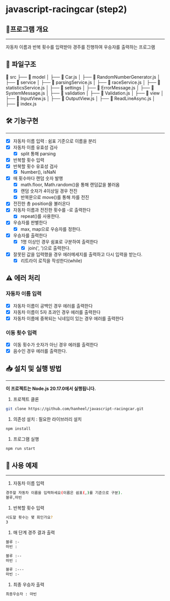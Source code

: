 # javascript-racingcar (step2)

## 📍프로그램 개요

---

자동차 이름과 반복 횟수를 입력받아 경주를 진행하여 우승자를 출력하는 프로그램

## 📁 파일구조

📂 src
├── 📂 model
│ ├── 📄 Car.js
│ ├── 📄 RandomNumberGenerator.js
│
├── 📂 service
│ ├── 📄 parsingService.js
│ ├── 📄 raceService.js
│ ├── 📄 statisticsService.js
│
├── 📂 settings
│ ├── 📄 ErrorMessage.js
│ ├── 📄 SystemMessage.js
│
├── 📂 validation
│ ├── 📄 Validation.js
│
├── 📂 view
│ ├── 📄 InputView.js
│ ├── 📄 OutputView.js
│ ├── 📄 ReadLineAsync.js
│
├── 📄 index.js

## 🛠️ 기능구현

---

- [x] 자동차 이름 입력 : 쉼표 기준으로 이름을 분리
- [x] 자동차 이름 유효성 검사
  - [x] split 통해 parsing
- [x] 반복할 횟수 입력
- [x] 반복할 횟수 유효성 검사
  - [x] Number(), isNaN
- [x] 매 횟수마다 랜덤 숫자 발행
  - [x] math.floor, Math.random()을 통해 랜덤값을 불러옴
  - [x] 랜덤 숫자가 4이상일 경우 전진
  - [x] 반복문으로 move()를 통해 차를 전진
- [x] 전진한 총 position을 불러온다
- [x] 자동차 이름과 전진한 횟수를 -로 출력한다
  - [x] repeat()를 사용한다.
- [x] 우승자를 판별한다
  - [x] max, map으로 우승자를 정한다.
- [x] 우승자를 출력한다
  - [x] 1명 이상인 경우 쉼표로 구분하여 출력한다
    - [x] join(', ')으로 출력한다.
- [x] 잘못된 값을 입력했을 경우 에러메세지를 출력하고 다시 입력을 받는다.
  - [x] 리트라이 로직을 작성한다(while)

## ⚠️ 에러 처리

### 자동차 이름 입력

- [x] 자동차 이름이 공백인 경우 에러를 출력한다
- [x] 자동차 이름이 5자 초과인 경우 에러를 출력한다
- [x] 자동차 이름에 중복되는 닉네임이 있는 경우 에러를 출력한다

### 이동 횟수 입력

- [x] 이동 횟수가 숫자가 아닌 경우 에러를 출력한다
- [x] 음수인 경우 에러를 출력한다.

## 📥 설치 및 실행 방법

---

**이 프로젝트는 Node.js 20.17.0에서 실행됩니다.**

1. 프로젝트 클론

```bash
git clone https://github.com/hanheel/javascript-racingcar.git
```

1. 의존성 설치 : 필요한 라이브러리 설치

```bash
npm install
```

1. 프로그램 실행

```bash
npm run start
```

## 📄 사용 예제

---

1. 자동차 이름 입력

```bash
경주할 자동차 이름을 입력하세요(이름은 쉼표(,)를 기준으로 구분).
블루,마빈
```

1. 반복할 횟수 입력

```bash
시도할 횟수는 몇 회인가요?
3
```

1. 매 단계 경주 결과 출력

```bash
블루 :-
마빈 :

블루 :--
마빈 :

블루 :---
마빈 :-
```

1. 최종 우승자 출력

```bash
최종우승자 : 마빈
```
